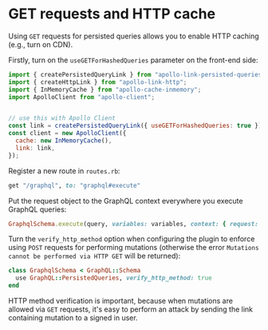 # GET requests and HTTP cache

Using `GET` requests for persisted queries allows you to enable HTTP caching (e.g., turn on CDN).

Firstly, turn on the `useGETForHashedQueries` parameter on the front-end side:

```js
import { createPersistedQueryLink } from "apollo-link-persisted-queries";
import { createHttpLink } from "apollo-link-http";
import { InMemoryCache } from "apollo-cache-inmemory";
import ApolloClient from "apollo-client";


// use this with Apollo Client
const link = createPersistedQueryLink({ useGETForHashedQueries: true }).concat(createHttpLink({ uri: "/graphql" }));
const client = new ApolloClient({
  cache: new InMemoryCache(),
  link: link,
});
```

Register a new route in `routes.rb`:

```ruby
get "/graphql", to: "graphql#execute"
```

Put the request object to the GraphQL context everywhere you execute GraphQL queries:

```ruby
GraphqlSchema.execute(query, variables: variables, context: { request: request })
```

Turn the `verify_http_method` option when configuring the plugin to enforce using `POST` requests for performing mutations (otherwise the error `Mutations cannot be performed via HTTP GET` will be returned):

```ruby
class GraphqlSchema < GraphQL::Schema
  use GraphQL::PersistedQueries, verify_http_method: true
end
```

HTTP method verification is important, because when mutations are allowed via `GET` requests, it's easy to perform an attack by sending the link containing mutation to a signed in user.
